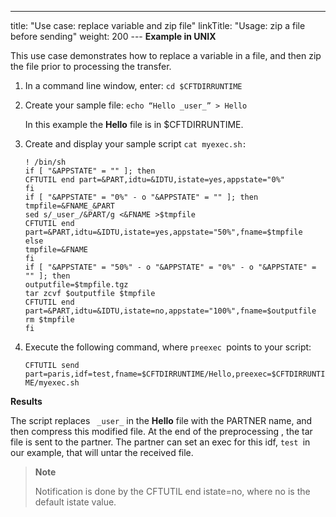 ---
title: "Use case: replace variable and zip file"
linkTitle: "Usage: zip a file before sending"
weight: 200
--- **Example in UNIX**

This use case demonstrates how to replace a variable in a file, and then zip the file prior to processing the transfer.

1. In a command line window, enter: `cd $CFTDIRRUNTIME`

1. Create your sample file: `echo “Hello _user_” > Hello`

    In this example the ****Hello**** file is in $CFTDIRRUNTIME.  

1. Create and display your sample script `cat myexec.sh:`
    ```
    ! /bin/sh
    if [ "&APPSTATE" = "" ]; then
    CFTUTIL end part=&PART,idtu=&IDTU,istate=yes,appstate="0%"
    fi
    if [ "&APPSTATE" = "0%" - o "&APPSTATE" = "" ]; then
    tmpfile=&FNAME_&PART
    sed s/_user_/&PART/g <&FNAME >$tmpfile
    CFTUTIL end part=&PART,idtu=&IDTU,istate=yes,appstate="50%",fname=$tmpfile
    else
    tmpfile=&FNAME
    fi
    if [ "&APPSTATE" = "50%" - o "&APPSTATE" = "0%" - o "&APPSTATE" = "" ]; then
    outputfile=$tmpfile.tgz
    tar zcvf $outputfile $tmpfile
    CFTUTIL end part=&PART,idtu=&IDTU,istate=no,appstate="100%",fname=$outputfile
    rm $tmpfile
    fi
    ```

1. Execute the following command, where `preexec `points to your script:

    `CFTUTIL send part=paris,idf=test,fname=$CFTDIRRUNTIME/Hello,preexec=$CFTDIRRUNTIME/myexec.sh`

****Results****

The script replaces ` _user_` in the ****Hello**** file with the PARTNER name, and then compress this modified file. At the end of the preprocessing , the tar file is sent to the partner. The partner can set an exec for this idf, `test `in our example, that will untar the received file.

> **Note**
>
> Notification is done by the CFTUTIL end istate=no, where no is the default istate value.
